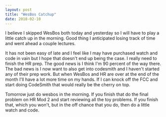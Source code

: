 ```yaml
---
layout: post
title: "WesBos Catchup"
date: 2018-02-10
---
```


I believe I skipped WesBos both today and yesterday so I will have to play a little catch up in the morning. Good thing I anticipated losing track of time and went ahead a couple lectures.

It has not been easy of late and I feel like I may have purchased watch and code in vain but I hope that doesn't end up being the case. I really need to finish the HR prep. The good news is I think I'm 90 percent of the way there. The bad news is I now want to also get into codesmith and I haven't started any of their prep work. But when WesBos and HR are over at the end of the month I'll have a lot more time on my hands. If I can knock off the FCC and start doing CodeSmith that would really be the cherry on top.

Tomorrow just do wesbos in the morning. If you finish that do the final problem on HR Mod 2 and start reviewing all the toy problems. If you finish that, which you won't, but in the off chance that you do, then do a little watch and code.
